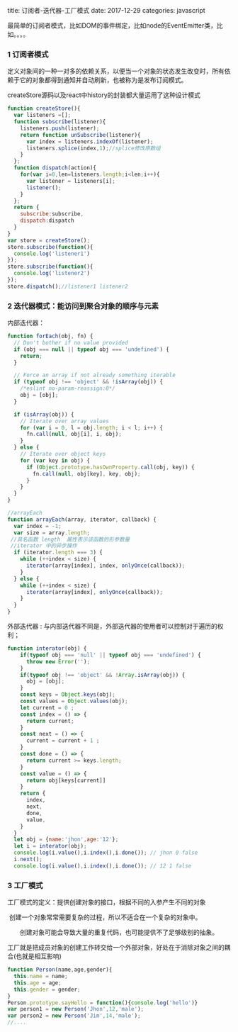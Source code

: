 title: 订阅者-迭代器-工厂模式
date: 2017-12-29
categories: javascript

最简单的订阅者模式，比如DOM的事件绑定，比如node的EventEmitter类，比如。。。。

### 1 订阅者模式

定义对象间的一种一对多的依赖关系，以便当一个对象的状态发生改变时，所有依赖于它的对象都得到通知并自动刷新，也被称为是发布订阅模式。

createStore源码以及react中history的封装都大量运用了这种设计模式

```javascript
function createStore(){
  var listeners =[];
  function subscribe(listener){
    listeners.push(listener);
    return function unSubscribe(listener){
      var index = listeners.indexOf(listener);
      listeners.splice(index,1);//splice修改原数组
    }
  };
  function dispatch(action){
    for(var i=0,len=listeners.length;i<len;i++){
      var listener = listeners[i];
      listener();
    }
  };
  return {
    subscribe:subscribe,
    dispatch:dispatch
  }
}    
var store = createStore();
store.subscribe(function(){
  console.log('listener1')
});
store.subscribe(function(){
  console.log('listener2')
});
store.dispatch();//listener1 listener2
```

### 2 迭代器模式：能访问到聚合对象的顺序与元素

内部迭代器：

```javascript
function forEach(obj, fn) {
  // Don't bother if no value provided
  if (obj === null || typeof obj === 'undefined') {
    return;
  }

  // Force an array if not already something iterable
  if (typeof obj !== 'object' && !isArray(obj)) {
    /*eslint no-param-reassign:0*/
    obj = [obj];
  }

  if (isArray(obj)) {
    // Iterate over array values
    for (var i = 0, l = obj.length; i < l; i++) {
      fn.call(null, obj[i], i, obj);
    }
  } else {
    // Iterate over object keys
    for (var key in obj) {
      if (Object.prototype.hasOwnProperty.call(obj, key)) {
        fn.call(null, obj[key], key, obj);
      }
    }
  }
}

//arrayEach
function arrayEach(array, iterator, callback) {
  var index = -1;
  var size = array.length;
 //具名函数 length  属性表示该函数的形参数量
 //iterator 中的异步操作
  if (iterator.length === 3) {
    while (++index < size) {
      iterator(array[index], index, onlyOnce(callback));
    }
  } else {
    while (++index < size) {
      iterator(array[index], onlyOnce(callback));
    }
  }
}
```

外部迭代器 :  与内部迭代器不同是，外部迭代器的使用者可以控制对于遍历的权利；

```javascript
function interator(obj) {
    if(typeof obj === 'null' || typeof obj === 'undefined') {
      throw new Error('');
    }
    if(typeof obj !== 'object' && !Array.isArray(obj)) {
      obj = [obj];
    }
    const keys = Object.keys(obj);
    const values = Object.values(obj);
    let current = 0 ;
    const index = () => {
      return current;
    }
    const next = () => {
      current = current + 1 ;
    }
    const done = () => {
      return current >= keys.length;
    }
    const value = () => {
      return obj[keys[current]]
    }
    return {
      index,
      next,
      done,
      value,
    }
  }
  let obj = {name:'jhon',age:'12'};
  let i = interator(obj);
  console.log(i.value(),i.index(),i.done()); // jhon 0 false
  i.next();
  console.log(i.value(),i.index(),i.done()); // 12 1 false
```

### 3 工厂模式

工厂模式的定义：提供创建对象的接口，根据不同的入参产生不同的对象

​      创建一个对象常常需要复杂的过程，所以不适合在一个复杂的对象中。

　　创建对象可能会导致大量的重复代码，也可能提供不了足够级别的抽象。

​      工厂就是把成员对象的创建工作转交给一个外部对象，好处在于消除对象之间的耦合(也就是相互影响)

```javascript
function Person(name,age,gender){
  this.name = name;
  this.age = age;
  this.gender = gender;
}
Person.prototype.sayHello = function(){console.log('hello')}
var person1 = new Person('Jhon',12,'male');
var person2 = new Person('Jim',14,'male');
//....
```





